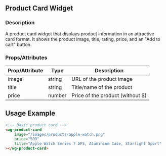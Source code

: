 ## Product Card Widget

<wg-product-card image="/images/products/apple-watch.png"
                 price="599"
                 title="Apple Watch Series 7 GPS, Aluminium Case, Starlight Sport">
</wg-product-card>

### Description

A product card widget that displays product information in an attractive card format. It shows the product image, title,
rating, price, and an "Add to cart" button.

### Props/Attributes

| Prop/Attribute | Type   | Description                      |
| -------------- | ------ | -------------------------------- |
| image          | string | URL of the product image         |
| title          | string | Title/name of the product        |
| price          | number | Price of the product (without $) |

## Usage Example

```html
<!-- Basic product card -->
<wg-product-card
    image="/images/products/apple-watch.png"
    price="599"
    title="Apple Watch Series 7 GPS, Aluminium Case, Starlight Sport"
></wg-product-card>
```
